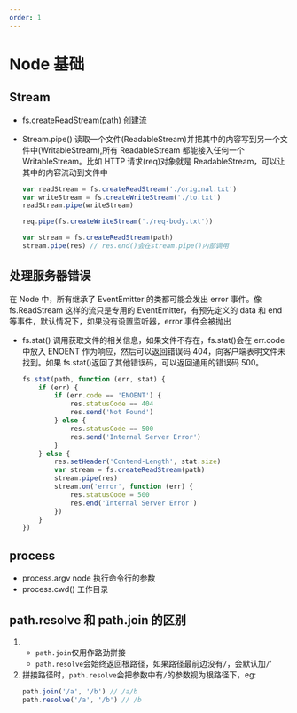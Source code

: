 ```yaml
---
order: 1
---
```


# Node 基础

## Stream

-   fs.createReadStream(path) 创建流
-   Stream.pipe() 读取一个文件(ReadableStream)并把其中的内容写到另一个文件中(WritableStream),所有 ReadableStream 都能接入任何一个 WritableStream。比如 HTTP 请求(req)对象就是 ReadableStream，可以让其中的内容流动到文件中

    ```js
    var readStream = fs.createReadStream('./original.txt')
    var writeStream = fs.createWriteStream('./to.txt')
    readStream.pipe(writeStream)

    req.pipe(fs.createWriteStream('./req-body.txt'))

    var stream = fs.createReadStream(path)
    stream.pipe(res) // res.end()会在stream.pipe()内部调用
    ```

## 处理服务器错误

在 Node 中，所有继承了 EventEmitter 的类都可能会发出 error 事件。像 fs.ReadStream 这样的流只是专用的 EventEmitter，有预先定义的 data 和 end 等事件，默认情况下，如果没有设置监听器，error 事件会被抛出

-   fs.stat() 调用获取文件的相关信息，如果文件不存在，fs.stat()会在 err.code 中放入 ENOENT 作为响应，然后可以返回错误码 404，向客户端表明文件未找到。如果 fs.stat()返回了其他错误码，可以返回通用的错误码 500。
    ```js
    fs.stat(path, function (err, stat) {
        if (err) {
            if (err.code == 'ENOENT') {
                res.statusCode == 404
                res.send('Not Found')
            } else {
                res.statusCode == 500
                res.send('Internal Server Error')
            }
        } else {
            res.setHeader('Contend-Length', stat.size)
            var stream = fs.createReadStream(path)
            stream.pipe(res)
            stream.on('error', function (err) {
                res.statusCode = 500
                res.end('Internal Server Error')
            })
        }
    })
    ```

## process

-   process.argv node 执行命令行的参数
-   process.cwd() 工作目录

## path.resolve 和 path.join 的区别

1.  -   `path.join`仅用作路劲拼接
    -   `path.resolve`会始终返回根路径，如果路径最前边没有`/`，会默认加`/`'
2.  拼接路径时，`path.resolve`会把参数中有`/`的参数视为根路径下，eg:
    ```js
    path.join('/a', '/b') // /a/b
    path.resolve('/a', '/b') // /b
    ```
